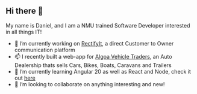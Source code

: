 ## Hi there 👋

My name is Daniel, and I am a NMU trained Software Developer interested in all things IT!

- 🔭 I’m currently working on [RectifyIt](http://rectifyit.co.za), a direct Customer to Owner communication platform
- 📫 I recently built a web-app for [Algoa Vehicle Traders](https://www.algoavehicletraders.co.za), an Auto Dealership thats sells Cars, Bikes, Boats, Caravans and Trailers
- 🌱 I’m currently learning Angular 20 as well as React and Node, check it out [here](https://github.com/DMGsilverfish/second-angular-app)
- 👯 I’m looking to collaborate on anything interesting and new!
<!--
**DMGsilverfish/dmgsilverfish** is a ✨ _special_ ✨ repository because its `README.md` (this file) appears on your GitHub profile.

Here are some ideas to get you started:

- 🔭 I’m currently working on ...
- 🌱 I’m currently learning ...
- 👯 I’m looking to collaborate on ...
- 🤔 I’m looking for help with ...
- 💬 Ask me about ...
- 📫 How to reach me: ...
- 😄 Pronouns: ...
- ⚡ Fun fact: ...
-->
